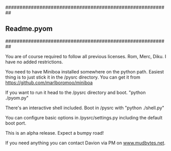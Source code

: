 ##########################################################
##    Readme.pyom
##########################################################

You are of course required to follow all previous licenses. Rom, Merc, Diku.
I have no added restrictions.

You need to have Miniboa installed somewhere on the python path. Easiest thing
is to just stick it in the /pysrc directory. You can get it from
https://github.com/marlboromoo/miniboa

If you want to run it head to the /pysrc directory and boot. "python ./pyom.py"

There's an interactive shell included. Boot in /pysrc with "python ./shell.py"

You can configure basic options in /pysrc/settings.py including the default boot port.

This is an alpha release. Expect a bumpy road!

If you need anything you can contact Davion via PM on www.mudbytes.net.